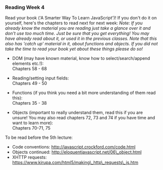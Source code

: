 ### Reading Week 4

Read your book ('A Smarter Way To Learn JavaScript')! If you don't do it on yourself, here's the chapters to read next for next week:
*Note: If you already know the material you are reading just take a glance over it and don't use too much time. Just be sure that you get everything! You may have already read about it, or used it  in the previous classes. Note that this also has 'catch up' material in it, about functions and objects. If you did not take the time to read your book yet about these things please do so!*

* DOM (may have known material, know how to select/search/append elements etc.!):</br>
Chapters 58 - 68

* Reading/setting input fields:</br>
Chapters 49 - 50

* Functions (if you think you need a bit more understanding of them read this):</br>
Chapters 35 - 38

* Objects (important to really understand them, read this if you are unsure! You may also read chapters 72, 73 and 74 if you have time and want to learn more):</br>
Chapters 70-71, 75

To be read before the 5th lecture:
- Code conventions: http://javascript.crockford.com/code.html
- Objects continued: http://eloquentjavascript.net/06\_object.html
- XHTTP requests: https://www.kirupa.com/html5/making\_http\_requests\_js.htm
